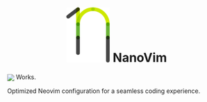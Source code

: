 <h1 align="center">
    <img src="/images/nanovim_logo.svg" alt="NanoVim logo" width="100" />
    NanoVim
</h1>

<div>
  <img style="vertical-align:middle" src="https://placehold.it/60x60">
  <span style="">Works.</span>
</div>

Optimized Neovim configuration for a seamless coding experience. 
